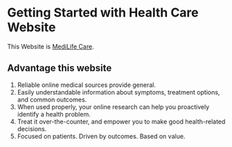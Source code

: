 # Getting Started with Health Care Website

This Website is [MediLife Care](https://assignment-10-41e58.web.app/).

## Advantage this website

1. Reliable online medical sources provide general.
2. Easily understandable information about symptoms, treatment options, and common outcomes.
3. When used properly, your online research can help you proactively identify a health problem.
4.  Treat it over-the-counter, and empower you to make good health-related decisions.
5. Focused on patients. Driven by outcomes. Based on value.
